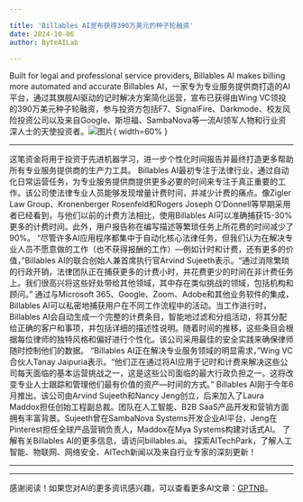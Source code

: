 ```yaml
---

title: 'Billables AI宣布获得390万美元的种子轮融资'
date: 2024-10-06
author: ByteAILab

---
```


Built for legal and professional service providers, Billables AI makes billing more automated and accurate
Billables AI，一家专为专业服务提供商打造的AI平台，通过其旗舰AI驱动的记时解决方案简化运营，宣布已获得由Wing VC领投的390万美元种子轮融资，参与投资方包括F7、SignalFire、Darkmode、校友风险投资公司以及来自Google、斯坦福、SambaNova等一流AI领军人物和行业资深人士的天使投资者。![图片](https://ai-techpark.com/wp-content/uploads/2024/10/Billables-960x540.jpg){ width=60% }

---
这笔资金将用于投资于先进机器学习，进一步个性化时间报告并最终打造更多帮助所有专业服务提供商的生产力工具。
Billables AI最初专注于法律行业，通过自动化日常运营任务，为专业服务提供商提供更多必要的时间来专注于真正重要的工作。该公司使法律专业人员能够发现增量计费时间，并减少计费的痛点。像Zigler Law Group、Kronenberger Rosenfeld和Rogers Joseph O’Donnell等早期采用者已经看到，与他们以前的计费方法相比，使用Billables AI可以准确捕获15-30%更多的计费时间。此外，用户报告称在编写描述等繁琐任务上所花费的时间减少了90%。
“尽管许多AI应用程序都集中于自动化核心法律任务，但我们认为在解决专业人员不愿意做的工作（也不获得报酬的工作）—例如计时和计费，还有更多的价值，”Billables AI的联合创始人兼首席执行官Arvind Sujeeth表示。“通过消除繁琐的行政开销，法律团队正在捕获更多的计费小时，并花费更少的时间在非计费任务上。我们很高兴将这些好处带给其他领域，其中存在类似挑战的领域，包括机构和顾问。”
通过与Microsoft 365、Google、Zoom、Adobe和其他业务软件的集成，Billables AI可以私密地捕获用户在不同工作流程中的活动。当工作进行时，Billables AI会自动生成一个完整的计费条目，智能地过滤和分组活动，将其分配给正确的客户和事项，并包括详细的描述性说明。随着时间的推移，这些条目会根据每位律师的独特风格和偏好进行个性化。该公司采用最佳的安全实践来确保律师随时控制他们的数据。
“Billables AI正在解决专业服务领域的明显需求，”Wing VC合伙人Tanay Jaipuria表示。“他们正在通过将AI应用于记时和计费来解决这些公司每天面临的基本运营挑战之一，这是这些公司面临的最大行政负担之一。这将改变专业人士跟踪和管理他们最有价值的资产—时间的方式。”
Billables AI刚于今年6月推出。该公司由Arvind Sujeeth和Nancy Jeng创立，后来加入了Laura Maddox担任创始工程副总裁。团队在人工智能、B2B SaaS产品开发和营销方面拥有丰富背景。Sujeeth曾在SambaNova Systems开发企业AI平台，Jeng在Pinterest担任全球产品营销负责人，Maddox在Mya Systems构建对话式AI。
了解有关Billables AI的更多信息，请访问billables.ai。
探索AITechPark，了解人工智能、物联网、网络安全、AITech新闻以及来自行业专家的深刻更新！

---
---
感谢阅读！如果您对AI的更多资讯感兴趣，可以查看更多AI文章：[GPTNB](https://gptnb.com)。
